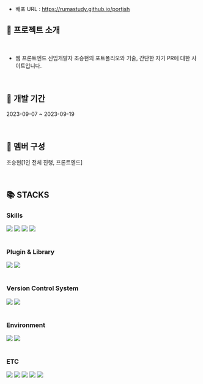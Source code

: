 <a href="https://rumastudy.github.io/portjsh">
<img src=""/>
</a>

- 배포 URL : https://rumastudy.github.io/portjsh

## 🙋 프로젝트 소개

<br>

- 웹 프론트엔드 신입개발자 조승현의 포트폴리오와 기술, 간단한 자기 PR에 대한 사이트입니다.

<br>

## 📆 개발 기간

2023-09-07 ~ 2023-09-19

<br>

## 👬 멤버 구성

조승현[1인 전체 진행, 프론트엔드]

<br>

## 📚 STACKS

<div>
<h3>Skills</h3>
<img src="https://img.shields.io/badge/-HTML5-E34F26?style=flat&logo=HTML5&logoColor=white"/>
<img src="https://img.shields.io/badge/-CSS3-1572B6?style=flat&logo=CSS3&logoColor=white"/>
<img src="https://img.shields.io/badge/-JavaScript-F7DF1E?style=flat&logo=JavaScript&logoColor=white"/>
<img src="https://img.shields.io/badge/-React-61DAFB?style=flat&logo=React&logoColor=white"/>
</div>
<br>
<div>
<h3>Plugin & Library</h3>
<img src="https://img.shields.io/badge/-sass-CC6699?style=flat&logo=Sass&logoColor=white"/>
<img src="https://img.shields.io/badge/-styledcomponents-DB7093?style=flat&logo=StyledComponents&logoColor=white"/>
</div>
<br>
<div>
<h3>Version Control System</h3>
<img src="https://img.shields.io/badge/-GitHub-181717?style=flat&logo=GitHub&logoColor=white"/> 
<img src="https://img.shields.io/badge/-Git-F05032?style=flat&logo=Git&logoColor=white"/>
</div>
<br>
<div>
<h3>Environment</h3>
<img src="https://img.shields.io/badge/-Windows10-0078D6?style=flat&logo=Windows&logoColor=white"/>
<img src="https://img.shields.io/badge/-macOS-000000?style=flat&logo=macOS&logoColor=white"/>
</div>
<br>
<div>
<h3>ETC</h3>
<img src="https://img.shields.io/badge/-visualstudiocode-007ACC?style=flat&logo=visualstudiocode&logoColor=white"/>
<img src="https://img.shields.io/badge/-slack-4A154B?style=flat&logo=slack&logoColor=white"/>
<img src="https://img.shields.io/badge/-Figma-F24E1E?style=flat&logo=Figma&logoColor=white"/>
<img src="https://img.shields.io/badge/-Adobe Photoshop-31A8FF?style=flat&logo=Adobe Photoshop&logoColor=white"/>
<img src="https://img.shields.io/badge/-Adobe Illustrator-FF9A00?style=flat&logo=Adobe Illustrator&logoColor=white"/>
</div>

